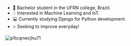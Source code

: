 - 👋 Bachelor student in the UFRN college, Brazil.
- 💡 Interested in Machine Learning and IoT.
- 💻 Currently studying Django for Python development.
- ⭐ Seeking to improve everyday!


![p1tcqnwcjhu71](https://user-images.githubusercontent.com/93790854/186974045-2eea587b-4acc-4087-bbcd-17bff8df75e9.png)
